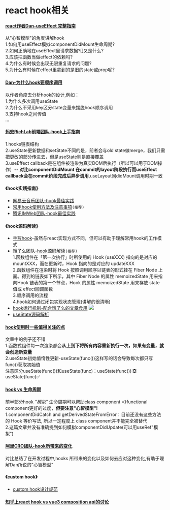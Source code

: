 # react hook相关

#### [react作者Dan-useEffect 完整指南](https://overreacted.io/zh-hans/a-complete-guide-to-useeffect/)  
  从"心智模型"的角度讲解hook  
  1.如何用useEffect模拟componentDidMount生命周期?  
  2.如何正确地在useEffect里请求数据?[]又是什么?    
  3.应该把函数当做effect的依赖吗?  
  4.为什么有时候会出现无限重复请求的问题?  
  5.为什么有时候在effect里拿到的是旧的state或prop呢?  
#### [Dan-为什么hook要顺序调用](https://overreacted.io/zh-hans/why-do-hooks-rely-on-call-order/)  
  以作者角度去分析hook的设计,例如：    
  1.为什么多次调用useState  
  2.为什么不采用key区分state变量来摆脱hook顺序调用  
  3.支持hook之间传值  
  ...
#### [蚂蚁RichLab前端团队-hook上手指南](https://zhuanlan.zhihu.com/p/92211533)  
  1.hooks链表结构  
  2.useState更新数据和setState不同的是，前者会与old state做merge，我们只需把更改的部分传进去，但是useState则是直接覆盖  
  3.useEffect callback是在组件被渲染为真实DOM后执行（所以可以用于DOM操作）-- **对比componentDidMount 在commit的layout阶段执行而useEffect callback会在commit阶段完成后异步调用**,useLayout同didMount调用时期一致  
#### **《hook实践指南》**  
  - [网易云音乐团队-hook最佳实践](https://juejin.cn/post/6844904165500518414)   
  - [常用hook使用方法及注意事项](https://juejin.cn/post/6844903985338400782)`(推荐)`  
  - [腾讯IMWeb团队-hook最佳实践](https://juejin.cn/post/6888597510399623175)

#### **《hook源码解读》**
  - [手写hook](https://juejin.cn/post/6872223515580481544)-虽然与react实现方式不同，但可以有助于理解常用hook的工作模式  
  - [饿了么团队-hook源码解读](https://zhuanlan.zhihu.com/p/91935584)`(推荐)`  
    1.函数组件在「第一次执行」时所使用的 Hook (useXXX) 指向的是对应的 mountXXX，而在更新时，Hook 指向的是对应的 updateXXX  
    2.函数组件在渲染时将 Hook 按照调用顺序以链表的形式挂在 Fiber Node 上面。得到的链表如下所示，其中 Fiber Node 的属性 memoizedState 用来指向Hook 链表的第一个节点，Hook 的属性 memoizedState 用来存放 state 值或 effect回调函数  
    3.顺序调用的流程  
    4.hook如何通过闭包实现状态管理(讲解的很清晰)  
  - [hook运行机制-配合饿了么的文章食用](https://juejin.cn/post/6944863057000529933) 
    ![](https://p1-juejin.byteimg.com/tos-cn-i-k3u1fbpfcp/d99a12ad708647d4bfd075a59d518c8b~tplv-k3u1fbpfcp-watermark.image?imageslim)
  - [useState源码解析](https://zhuanlan.zhihu.com/p/200855720)

#### [hook使用时一些值得关注的点](https://juejin.cn/post/6844904176003055630)
  文章中的例子还不错  
  1.函数式组件每一次渲染都会**从上到下将所有内容重新执行一次，如果有变量，就会创造新变量**  
  2.useState初始值惰性更新-useState(func())这样写的话会导致每次都只写func()获取初始值  
  注意区分useState(func())和useState(func)：useState(func()) ❎ useState(func)✅     
#### [hook vs 生命周期](https://juejin.cn/post/6844903901620092941)  
  前半部分hook *"模拟"* 生命周期可以帮助class component =》functional component更好的过度，**但要注意"心智模型"!**  
  1.componentDidCatch and getDerivedStateFromError：目前还没有这些方法的 Hook 等价写法, 所以一定程度上 class component并不能完全被替代  
  2.这篇文章并没有准确提到如何模拟componentDidUpdate(可以用useRef"模拟")  
#### [阿里CRO团队-hook所带来的变化](https://juejin.cn/post/6901956745417981959)
  对比总结了在开发过程中,hooks 所带来的变化以及如何去应对这种变化,有助于理解Dan所说的"心智模型"
#### 《custom hook》
  - [custom hook设计规范](https://juejin.cn/post/6890738145671938062)

#### [知乎上react hook vs vue3 composition api的讨论](https://www.zhihu.com/question/378861485/answer/1125724740)
